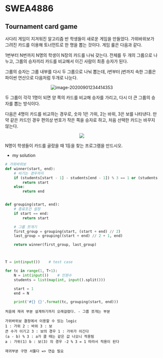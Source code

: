 # SWEA4886

## Tournament card game

사다리 게임이 지겨워진 알고리즘 반 학생들이 새로운 게임을 만들었다. 가위바위보가 그려진 카드를 이용해 토너먼트로 한 명을 뽑는 것이다. 게임 룰은 다음과 같다.
 

1번부터 N번까지 N명의 학생이 N장의 카드를 나눠 갖는다. 전체를 두 개의 그룹으로 나누고, 그룹의 승자끼리 카드를 비교해서 이긴 사람이 최종 승자가 된다.

그룹의 승자는 그룹 내부를 다시 두 그룹으로 나눠 뽑는데, i번부터 j번까지 속한 그룹은 파이썬 연산으로 다음처럼 두개로 나눈다.

<div style = "text-align: center;"><img src="C:\Users\Qsoo\AppData\Roaming\Typora\typora-user-images\image-20200901234414353.png" alt="image-20200901234414353"/></div>

 두 그룹이 각각 1명이 되면 양 쪽의 카드를 비교해 승자를 가리고, 다시 더 큰 그룹의 승자를 뽑는 방식이다.

다음은 4명이 카드를 비교하는 경우로, 숫자 1은 가위, 2는 바위, 3은 보를 나타낸다. 만약 같은 카드인 경우 편의상 번호가 작은 쪽을 승자로 하고, 처음 선택한 카드는 바꾸지 않는다.

 <div style = "text-align: center;"><img src="C:\Users\Qsoo\AppData\Roaming\Typora\typora-user-images\image-20200901234729102.png"/></div>


N명이 학생들이 카드를 골랐을 때 1등을 찾는 프로그램을 만드시오.



- my solution

```python
# 가위바위보
def winner(start, end):
    # 비기는 경우까지
    if (students[start - 1] - students[end - 1]) % 3 == 1 or (students[start - 1] - students[end - 1]) % 3 == 0:
        return start
    else:
        return end


def grouping(start, end):
    # 종료조건 설정
    if start == end:
        return start

    # 그룹 쪼개기
    first_group = grouping(start, (start + end) // 2)
    last_group = grouping((start + end) // 2 + 1, end)

    return winner(first_group, last_group)



T = int(input())    # test case

for tc in range(1, T+1):
    N = int(input())    # 인원수
    students = list(map(int, input().split()))

    start = 1
    end = N

    print('#{} {}'.format(tc, grouping(start, end)))
```

```
처음에 재귀 부분 설계하기까지 오래걸렸다. - 그룹 쪼개는 부분

가위바위보 결정에서 이용할 수 있는 logic
1 : 가위 2 : 바위 3 : 보 
큰 수가 이기고 3 : 보의 경우 1 : 가위가 이긴다
(a - b) % 3 : a가 클 때는 같은 값 나오니 적용됨
a : 가위(1) b : 보(3) 의 경우 -2 % 3 = 1 따라서 적용이 된다

재귀부분 구현 서툴다 => 연습 필요
```

